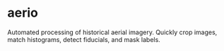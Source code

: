 # aerio
Automated processing of historical aerial imagery. Quickly crop images, match histograms, detect fiducials, and mask labels.
